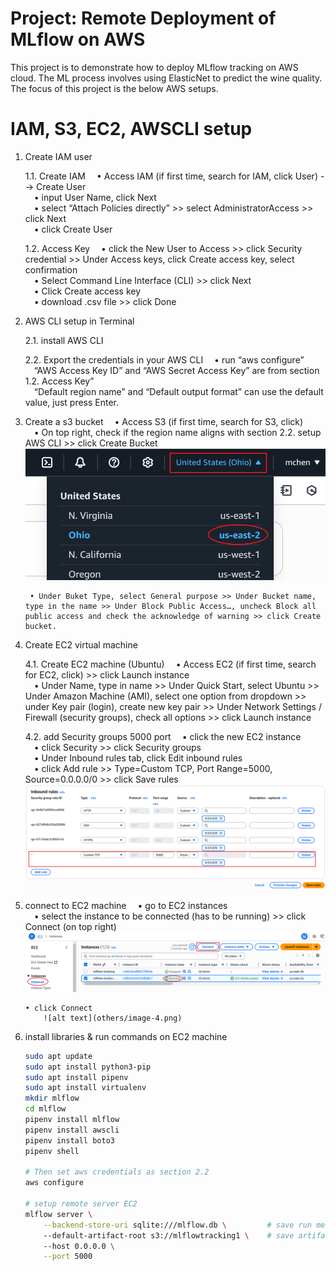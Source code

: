 Project: Remote Deployment of MLflow on AWS
===========================================
This project is to demonstrate how to deploy MLflow tracking on AWS cloud. The ML process involves using ElasticNet to predict the wine quality.  </br>
The focus of this project is the below AWS setups.

IAM, S3, EC2, AWSCLI setup
==========================
1.  Create IAM user
       
    1.1. Create IAM
         &emsp;• Access IAM (if first time, search for IAM, click User) -->  Create User  </br>
         &emsp;• input User Name, click Next </br>
         &emsp;• select “Attach Policies directly” >>  select AdministratorAccess >> click Next </br>
         &emsp;• click Create User

    1.2. Access Key
         &emsp;• click the New User to Access >> click Security credential >> Under Access keys, click Create access key, select confirmation </br>
         &emsp;• Select Command Line Interface (CLI) >> click Next </br>
         &emsp;• Click Create access key </br>
         &emsp;• download .csv file >> click Done
       
2.  AWS CLI setup in Terminal

    2.1. install AWS CLI

    2.2. Export the credentials in your AWS CLI
         &emsp;• run “aws configure”
            &emsp;“AWS Access Key ID” and “AWS Secret Access Key” are from section 1.2. Access Key” </br>
            &emsp;“Default region name” and  “Default output format” can use the default value, just press Enter.

3.  Create a s3 bucket
         &emsp;• Access S3 (if first time, search for S3, click) </br>
         &emsp;• On top right, check if the region name aligns with section 2.2. setup AWS CLI >> click Create Bucket</br>
            ![alt text](others/image-1.png)

         • Under Buket Type, select General purpose >> Under Bucket name, type in the name >> Under Block Public Access…, uncheck Block all public access and check the acknowledge of warning >> click Create bucket.

4.  Create EC2 virtual machine
       
    4.1. Create EC2 machine (Ubuntu)
         &emsp;• Access EC2 (if first time, search for EC2, click) >> click Launch instance </br>
         &emsp;• Under Name, type in name >> Under Quick Start, select Ubuntu >> Under Amazon Machine (AMI), select one option from dropdown >> under Key pair (login), create new key pair >> Under Network Settings / Firewall (security groups), check all options >> click Launch instance

    4.2. add Security groups 5000 port
         &emsp;• click the new EC2 instance </br>
         &emsp;• click Security >> click Security groups </br>
         &emsp;• Under Inbound rules tab, click Edit inbound rules </br>
         &emsp;• click Add rule >> Type=Custom TCP, Port Range=5000, Source=0.0.0.0/0 >> click Save rules
            ![alt text](others/image-2.png)

5.  connect to EC2 machine
         &emsp;• go to EC2 instances </br>
         &emsp;• select the instance to be connected (has to be running) >> click Connect (on top right)
            ![alt text](others/image-3.png)
    
        • click Connect
            ![alt text](others/image-4.png)


6.  install libraries & run commands on EC2 machine
    ```bash
    sudo apt update
    sudo apt install python3-pip
    sudo apt install pipenv
    sudo apt install virtualenv
    mkdir mlflow
    cd mlflow
    pipenv install mlflow
    pipenv install awscli
    pipenv install boto3
    pipenv shell

    # Then set aws credentials as section 2.2
    aws configure

    # setup remote server EC2
    mlflow server \
        --backend-store-uri sqlite:///mlflow.db \         # save run metadata on EC2 backend-store
        --default-artifact-root s3://mlflowtracking1 \    # save artifacts on s3 bucket
        --host 0.0.0.0 \
        --port 5000
    ```
